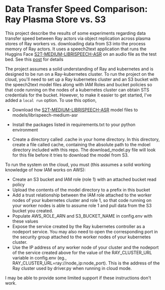 # Data Transfer Speed Comparison: Ray Plasma Store vs. S3
This project describe the results of some experiments regarding data transfer speed between Ray actors via object replication across plasma stores of Ray workers vs. downloading data from S3 into the process memory of Ray actors. It uses a speech2text application that runs the Huggins Face [S2T-MEDIUM-LIBRISPEECH-ASR](https://huggingface.co/facebook/s2t-medium-librispeech-asr) on an audio file as the test bed. See this [post](https://www.telesens.co/2022/04/23/data-transfer-speed-comparison-ray-plasma-store-vs-s3/) for details

The project assumes a solid understanding of Ray and kubernetes and is designed to be run on a Ray-kubernetes cluster. To run the project on the cloud, you'll need to set up a Ray kubernetes cluster and an S3 bucket with the speech2text model files along with IAM Roles and bucket policies so that code running on the nodes of a kubernetes cluster can obtain STS credentials for the bucket. However, to make it easier to get started, I've added a `local run` option. To use this option,

- Download the [S2T-MEDIUM-LIBRISPEECH-ASR](https://huggingface.co/facebook/s2t-medium-librispeech-asr) model files to models/librispeech-medium-asr

- Install the packages listed in requirements.txt to your python environment
- Create a directory called .cache in your home directory. In this directory, create a file called cache, containing the absolute path to the mdoel directory included with this repo. The download_model.py file will look for this file before it tries to download the model from S3. 

To run the system on the cloud, you must (this assumes a solid working knowledge of how IAM works on AWS):
- Create an S3 bucket and IAM role (role 1) with an attached bucket read policy
- Upload the contents of the model directory to a prefix in this bucket
- Add a trust relationship between the IAM role attached to the worker nodes of your kubernetes cluster and role 1, so that code running on your worker nodes is able to assume role 1 and pull data from the S3 bucket you created. 
- Populate AWS_ROLE_ARN and S3_BUCKET_NAME in config.env with these values
- Expose the service created by the Ray kubernetes controller as a nodeport service. You may also need to open the corresponding port in the security group attached to the worker nodes of your kubernetes cluster. 
- Use the IP address of any worker node of your cluster and the nodeport of the service created above for the value of the RAY_CLUSTER_URL variable in config.env (eg., RAY_CLUSTER_URL=ray://node_ip:node_port). This is the address of the Ray cluster used by driver.py when running in cloud mode. 

I may be able to provide some limited support if these instructions don't work. 